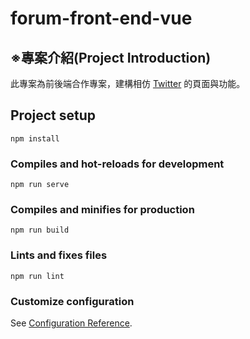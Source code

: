 # forum-front-end-vue
## ※專案介紹(Project Introduction)
此專案為前後端合作專案，建構相仿 [Twitter](https://twitter.com) 的頁面與功能。
## Project setup
```
npm install
```

### Compiles and hot-reloads for development
```
npm run serve
```

### Compiles and minifies for production
```
npm run build
```

### Lints and fixes files
```
npm run lint
```

### Customize configuration
See [Configuration Reference](https://cli.vuejs.org/config/).
